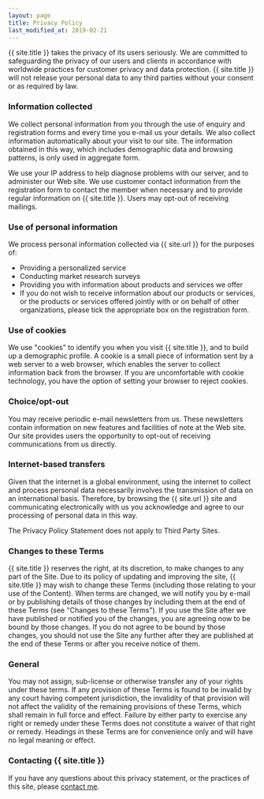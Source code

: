 ```yaml
---
layout: page
title: Privacy Policy
last_modified_at: 2019-02-21
---
```

{{ site.title }} takes the privacy of its users seriously. We are committed to safeguarding the privacy of our users and clients in accordance with worldwide practices for customer privacy and data protection. {{ site.title }} will not release your personal data to any third parties without your consent or as required by law.

### Information collected

We collect personal information from you through the use of enquiry and registration forms and every time you e-mail us your details. We also collect information automatically about your visit to our site. The information obtained in this way, which includes demographic data and browsing patterns, is only used in aggregate form.

We use your IP address to help diagnose problems with our server, and to administer our Web site. We use customer contact information from the registration form to contact the member when necessary and to provide regular information on {{ site.title }}. Users may opt-out of receiving mailings.

### Use of personal information

We process personal information collected via {{ site.url }} for the purposes of:
- Providing a personalized service
- Conducting market research surveys
- Providing you with information about products and services we offer
- If you do not wish to receive information about our products or services, or the products or services offered jointly with or on behalf of other organizations, please tick the appropriate box on the registration form.  

### Use of cookies

We use "cookies" to identify you when you visit {{ site.title }}, and to build up a demographic profile. A cookie is a small piece of information sent by a web server to a web browser, which enables the server to collect information back from the browser. If you are uncomfortable with cookie technology, you have the option of setting your browser to reject cookies.

### Choice/opt-out

You may receive periodic e-mail newsletters from us. These newsletters contain information on new features and facilities of note at the Web site. Our site provides users the opportunity to opt-out of receiving communications from us directly.

### Internet-based transfers

Given that the internet is a global environment, using the internet to collect and process personal data necessarily involves the transmission of data on an international basis. Therefore, by browsing the {{ site.url }} site and communicating electronically with us you acknowledge and agree to our processing of personal data in this way.

The Privacy Policy Statement does not apply to Third Party Sites.

### Changes to these Terms

{{ site.title }} reserves the right, at its discretion, to make changes to any part of the Site. Due to its policy of updating and improving the site, {{ site.title }} may wish to change these Terms (including those relating to your use of the Content). When terms are changed, we will notify you by e-mail or by publishing details of those changes by including them at the end of these Terms (see "Changes to these Terms"). If you use the Site after we have published or notified you of the changes, you are agreeing now to be bound by those changes. If you do not agree to be bound by those changes, you should not use the Site any further after they are published at the end of these Terms or after you receive notice of them.

### General

You may not assign, sub-license or otherwise transfer any of your rights under these terms. If any provision of these Terms is found to be invalid by any court having competent jurisdiction, the invalidity of that provision will not affect the validity of the remaining provisions of these Terms, which shall remain in full force and effect. Failure by either party to exercise any right or remedy under these Terms does not constitute a waiver of that right or remedy. Headings in these Terms are for convenience only and will have no legal meaning or effect.

### Contacting {{ site.title }}

If you have any questions about this privacy statement, or the practices of this site, please [contact me](contact_me.html).
